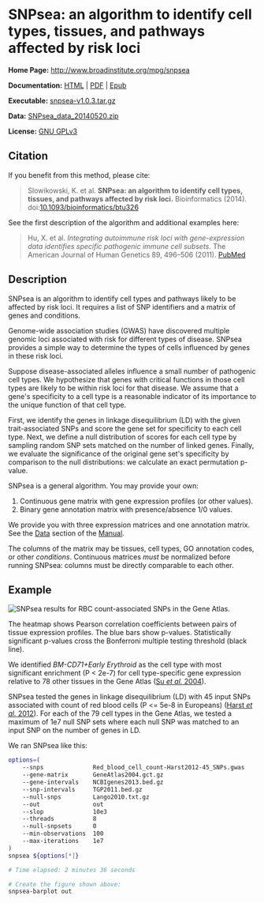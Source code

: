 SNPsea: an algorithm to identify cell types, tissues, and pathways affected by risk loci
========================================================================================

**Home Page:** <http://www.broadinstitute.org/mpg/snpsea>

**Documentation:** [HTML] | [PDF] | [Epub]

**Executable:** [snpsea-v1.0.3.tar.gz][exec]

**Data:** [SNPsea_data_20140520.zip][data]

**License:** [GNU GPLv3][license]


Citation
--------

If you benefit from this method, please cite:

> Slowikowski, K. et al. **SNPsea: an algorithm to identify cell types,
> tissues, and pathways affected by risk loci.** Bioinformatics (2014).
> doi:[10.1093/bioinformatics/btu326][Slowikowski2014]

See the first description of the algorithm and additional examples here:

> Hu, X. et al. *Integrating autoimmune risk loci with gene-expression data
> identifies specific pathogenic immune cell subsets.* The American Journal
> of Human Genetics 89, 496–506 (2011). [PubMed][Hu2011]

[Hu2011]: http://www.ncbi.nlm.nih.gov/pubmed/21963258
[Slowikowski2014]: http://bioinformatics.oxfordjournals.org/content/30/17/2496.full


Description
-----------

SNPsea is an algorithm to identify cell types and pathways likely to be
affected by risk loci. It requires a list of SNP identifiers and a matrix of
genes and conditions.

Genome-wide association studies (GWAS) have discovered multiple genomic loci
associated with risk for different types of disease. SNPsea provides a simple
way to determine the types of cells influenced by genes in these risk loci.

Suppose disease-associated alleles influence a small number of pathogenic cell
types. We hypothesize that genes with critical functions in those cell types
are likely to be within risk loci for that disease. We assume that a gene's
specificity to a cell type is a reasonable indicator of its importance to the
unique function of that cell type.

First, we identify the genes in linkage disequilibrium (LD) with the given
trait-associated SNPs and score the gene set for specificity to each cell
type. Next, we define a null distribution of scores for each cell type by
sampling random SNP sets matched on the number of linked genes. Finally, we
evaluate the significance of the original gene set's specificity by comparison
to the null distributions: we calculate an exact permutation p-value.

SNPsea is a general algorithm. You may provide your own:

1. Continuous gene matrix with gene expression profiles (or other values).
2. Binary gene annotation matrix with presence/absence 1/0 values.

We provide you with three expression matrices and one annotation matrix. See
the [Data][manualdata] section of the [Manual][HTML].

The columns of the matrix may be tissues, cell types, GO annotation codes, or
other *conditions*. Continuous matrices *must* be normalized before running
SNPsea: columns must be directly comparable to each other.

Example
-------

![SNPsea results for RBC count-associated SNPs in the Gene Atlas.][example]

[example]: https://github.com/slowkow/snpsea/blob/master/docs/figures/Red_blood_cell_count-Harst2012-45_SNPs-GeneAtlas2004-single-pvalues_barplot.png

The heatmap shows Pearson correlation coefficients between pairs of tissue
expression profiles. The blue bars show p-values. Statistically significant
p-values cross the Bonferroni multiple testing threshold (black line).

We identified *BM-CD71+Early Erythroid* as the cell type with most significant
enrichment (P < 2e-7) for cell type-specific gene expression relative to 78
other tissues in the Gene Atlas ([Su *et al.* 2004][Su2004]).

SNPsea tested the genes in linkage disequilibrium (LD) with 45 input SNPs
associated with count of red blood cells (P <= 5e-8 in Europeans) ([Harst
*et al.* 2012][Harst2012]). For each of the 79 cell types in the Gene Atlas,
we tested a maximum of 1e7 null SNP sets where each null SNP was matched to
an input SNP on the number of genes in LD.

[Harst2012]: http://www.ncbi.nlm.nih.gov/pubmed/23222517
[Su2004]: http://www.ncbi.nlm.nih.gov/pubmed/15075390

We ran SNPsea like this:

```bash
options=(
    --snps              Red_blood_cell_count-Harst2012-45_SNPs.gwas
    --gene-matrix       GeneAtlas2004.gct.gz
    --gene-intervals    NCBIgenes2013.bed.gz
    --snp-intervals     TGP2011.bed.gz
    --null-snps         Lango2010.txt.gz
    --out               out
    --slop              10e3
    --threads           8
    --null-snpsets      0
    --min-observations  100
    --max-iterations    1e7
)
snpsea ${options[*]}

# Time elapsed: 2 minutes 36 seconds

# Create the figure shown above:
snpsea-barplot out
```

[license]: https://github.com/slowkow/snpsea/blob/master/LICENSE

[exec]: https://github.com/slowkow/snpsea/archive/v1.0.3.tar.gz
[data]: http://dx.doi.org/10.6084/m9.figshare.871430

[HTML]: http://snpsea.readthedocs.org/en/latest/
[manualdata]: http://snpsea.readthedocs.org/en/latest/data.html
[PDF]: https://readthedocs.org/projects/snpsea/downloads/pdf/latest/
[Epub]: https://readthedocs.org/projects/snpsea/downloads/epub/latest/

